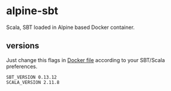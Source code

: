 # alpine-sbt

Scala, SBT loaded in Alpine based Docker container.

## versions

Just change this flags in [Docker file](Dockerfile) according to your SBT/Scala preferences.

```
SBT_VERSION 0.13.12
SCALA_VERSION 2.11.8
```
